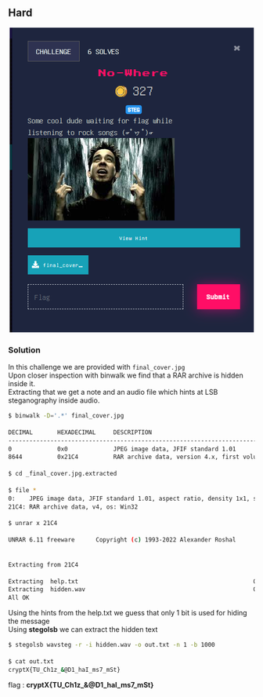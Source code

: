 ## Hard

<p align="center"><img src="header.png" width="" height=""/></p>

### Solution

In this challenge we are provided with `final_cover.jpg` \
Upon closer inspection with binwalk we find that a RAR archive is hidden inside it. \
Extracting that we get a note and an audio file which hints at LSB steganography inside audio.
```sh
$ binwalk -D='.*' final_cover.jpg

DECIMAL       HEXADECIMAL     DESCRIPTION
--------------------------------------------------------------------------------
0             0x0             JPEG image data, JFIF standard 1.01
8644          0x21C4          RAR archive data, version 4.x, first volume type: MAIN_HEAD

$ cd _final_cover.jpg.extracted

$ file *
0:    JPEG image data, JFIF standard 1.01, aspect ratio, density 1x1, segment length 16, baseline, precision 8, 300x168, components 3
21C4: RAR archive data, v4, os: Win32

$ unrar x 21C4 

UNRAR 6.11 freeware      Copyright (c) 1993-2022 Alexander Roshal


Extracting from 21C4

Extracting  help.txt                                                  OK 
Extracting  hidden.wav                                                OK 
All OK
```

Using the hints from the help.txt we guess that only 1 bit is used for hiding the message \
Using **stegolsb** we can extract the hidden text 


```sh
$ stegolsb wavsteg -r -i hidden.wav -o out.txt -n 1 -b 1000

$ cat out.txt
cryptX{TU_Ch1z_&@D1_haI_ms7_mSt}
```

flag : **cryptX\{TU_Ch1z_&@D1_haI_ms7_mSt}**